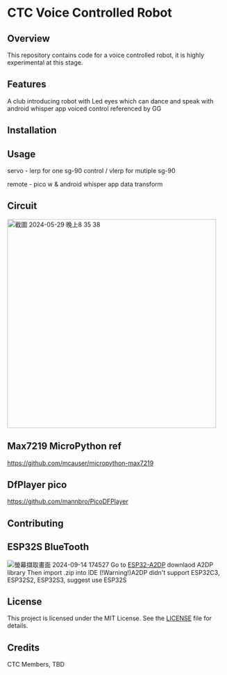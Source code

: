 # CTC Voice Controlled Robot

## Overview

This repository contains code for a voice controlled robot, it is highly experimental at this stage.

## Features
A club introducing robot with Led eyes which can dance and speak with android whisper app  voiced control referenced by GG 
## Installation

## Usage

servo - lerp for one sg-90 control  / vlerp for mutiple sg-90

remote - pico w & android whisper app data transform

## Circuit
<img width="481" alt="截圖 2024-05-29 晚上8 35 38" src="https://github.com/phi622968143/Arduino_Club/assets/40814498/84580d50-df1d-48cc-b646-913734259911">

## Max7219 MicroPython ref
https://github.com/mcauser/micropython-max7219
## DfPlayer pico 
https://github.com/mannbro/PicoDFPlayer
## Contributing
## ESP32S BlueTooth
![螢幕擷取畫面 2024-09-14 174527](https://github.com/user-attachments/assets/645cf6a9-1aef-4f61-8c72-c27f2a39be33)
Go to [ESP32-A2DP](https://github.com/pschatzmann/ESP32-A2DP) downlaod A2DP library
Then import .zip into IDE
(!Warning!)A2DP didn't support ESP32C3, ESP32S2, ESP32S3, suggest use ESP32S


## License

This project is licensed under the MIT License. See the [LICENSE](LICENSE) file for details.

## Credits

CTC Members, TBD


